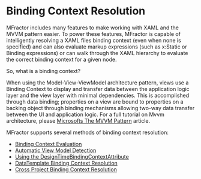 # Binding Context Resolution

MFractor includes many features to make working with XAML and the MVVM pattern easier. To power these features, MFractor is capable of intelligently resolving a XAML files binding context (even when none is specified) and can also evaluate markup expressions (such as x:Static or Binding expressions) or can walk through the XAML hierarchy to evaluate the correct binding context for a given node.

So, what is a binding context?

When using the Model-View-ViewModel architecture pattern, views use a Binding Context to display and transfer data between the application logic layer and the view layer with minimal dependencies. This is accomplished through data binding; properties on a view are bound to properties on a backing object through binding mechanisms allowing two-way data transfer between the UI and application logic. For a full tutorial on Mvvm architecture, please [Microsofts The MVVM Pattern](https://docs.microsoft.com/en-us/previous-versions/msp-n-p/hh848246(v=pandp.10)?redirectedfrom=MSDN) article.

MFractor supports several methods of binding context resolution:

 * [Binding Context Evaluation](binding-context-evaluation.md)
 * [Automatic View Model Detection](automatic-viewmodel-detection.md)
 * [Using the DesignTimeBindingContextAttribute](design-time-binding-context-attribute.md)
 * [DataTemplate Binding Context Resolution](data-template-binding-context-resolution.md)
 * [Cross Project Binding Context Resolution](automatic-viewmodel-detection.md)
